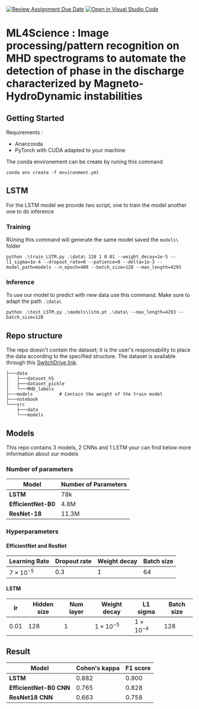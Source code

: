 [![Review Assignment Due Date](https://classroom.github.com/assets/deadline-readme-button-24ddc0f5d75046c5622901739e7c5dd533143b0c8e959d652212380cedb1ea36.svg)](https://classroom.github.com/a/fEFF99tU)
[![Open in Visual Studio Code](https://classroom.github.com/assets/open-in-vscode-718a45dd9cf7e7f842a935f5ebbe5719a5e09af4491e668f4dbf3b35d5cca122.svg)](https://classroom.github.com/online_ide?assignment_repo_id=13065283&assignment_repo_type=AssignmentRepo)

# ML4Science : Image processing/pattern recognition on MHD spectrograms to automate the detection of phase in the discharge characterized by Magneto-HydroDynamic instabilities

## Getting Started

Requirements :

- Ananconda
- PyTorch with CUDA adapted to your machine

The conda environement can be create by runing this command

```text
conda env create -f environment.yml
```


## LSTM

For the LSTM model we provide two script, one to train the model another one to do inference

### Training

RUning this command will generate the same model saved the `models\` folder

```text
python .\train_LSTM.py .\data\ 128 1 0.01 --weight_decay=1e-5 --l1_sigma=1e-4 --dropout_rate=0 --patience=0 --delta=1e-3 --model_path=models --n_epoch=400 --batch_size=128 --max_length=4293 
```
### Inference

To use our model to predict with new data use this command. Make sure to adapt the path `.\data\`

```text
python .\test_LSTM.py .\models\lstm.pt .\data\ --max_length=4293 --batch_size=128
```

## Repo structure

The repo doesn't contain the dataset; it is the user's responsability to place the data according to the specified structure.
The dataset is available through this [SwitchDrive link](https://drive.switch.ch/index.php/s/K7BYcTRIZMupM7T).

```text
├───data
│   ├───dataset_h5
│   ├───dataset_pickle
│   └───MHD_labels
├───models          # Contain the weight of the train model
├───notebook
└───src
    ├───data
    └───models
```

## Models

This repo contains 3 models, 2 CNNs and 1 LSTM your can find below more information about our models

### Number of parameters

| **Model**           | **Number of Parameters** |
|---------------------|--------------------------|
| **LSTM**            | 78k                      |
| **EfficientNet-B0** | 4.8M                     |
| **ResNet-18**       | 11.3M                    |

### Hyperparameters

#### EfficientNet and ResNet

| **Learning Rate**    | **Dropout rate** | **Weight decay** | **Batch size** |
|----------------------|------------------|------------------|----------------|
| $7  \times 10^{-5}$ | 0.3              | 1                | 64             |

#### LSTM 

| **lr** | **Hidden size** | **Num layer** | **Weight decay**   | **L1 sigma**       | **Batch size** |
|--------|-----------------|---------------|--------------------|--------------------|----------------|
| $0.01$ | $128$           | $1$           | $1 \times 10^{-5}$ | $1 \times 10^{-4}$ | 128            |


## Result 

| **Model**                               | **Cohen's kappa** | **F1 score** |
|-----------------------------------------|-------------------|--------------|
| **LSTM**                                | $0.882$           | $0.900$      |
| **EfficientNet-B0 CNN**                 | $0.765$           | $0.828$      |
| **ResNet18 CNN**                        | $0.663$           | $0.758$      |




